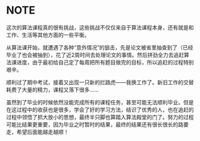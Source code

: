 # NOTE

  

这次的算法课程真的很有挑战，这些挑战不仅仅来自于算法课程本身，还有就是和工作、生活等其他方面的一些平衡。

从算法课开始，就遭遇了各种“意外情况”的狙击，先是论文被省里抽查到了（已经毕业了也会被抽到），花了近2周时间去处理论文的事情。然后拼劲全力去追赶算法课进度，由于最初给自己定了每周把所有题目做完的目标，所以追赶的过程特别艰辛。

顺利过了期中考试，接着又出现一只新的拦路虎——我换工作了。新旧工作的交替耗费了大量的精力，课程又落下很多……

虽然到了毕业的时候依然没能完成所有的课程任务，甚至可能无法顺利毕业。但是在这过程中的收获也是很多，学会了好的学习方法，结识了优秀的人，也在追赶的过程中领悟了抓大放小的思想，最终半只脚也算踏入算法殿堂的门了。努力的过程可能比结果更重要，因为毕业之时暂时的结果，最终的结果还有很长很长的路要走，希望后面能越走越顺！